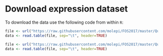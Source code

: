# Download expression dataset #

To download the data use the following code from within `R`: 

```r
file <- url("https://raw.githubusercontent.com/molepi/FOS2017/master/QuadraticModelsAge/GSE55164_small_RNA_Seq_normalized.txt")
data <- read.table(file, sep="\t", header=TRUE)

file <- url("https://raw.githubusercontent.com/molepi/FOS2017/master/QuadraticModelsAge/FOS_brain_training.txt")
data <- read.table(file, sep="\t", header=TRUE)
```
